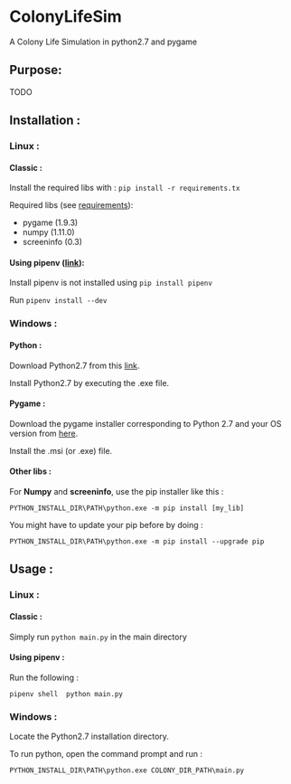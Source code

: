# ColonyLifeSim

A Colony Life Simulation in python2.7 and pygame

## Purpose:

TODO

## Installation :

### Linux :

#### Classic :

Install the required libs with :
`pip install -r requirements.tx`

Required libs (see [requirements](./requirements.txt)):
* pygame (1.9.3)
* numpy (1.11.0)
* screeninfo (0.3)

#### Using pipenv ([link](https://github.com/pypa/pipenv)):

Install pipenv is not installed using `pip install pipenv`

Run `pipenv install --dev`

### Windows :

#### Python :

Download Python2.7 from this [link](https://www.python.org/download/releases/2.7/).

Install Python2.7 by executing the .exe file.

#### Pygame :

Download the pygame installer corresponding to Python 2.7 and your OS version from [here](https://www.pygame.org/download.shtml).

Install the .msi (or .exe) file.

#### Other libs :

For __Numpy__ and __screeninfo__, use the pip installer like this :

`PYTHON_INSTALL_DIR\PATH\python.exe -m pip install [my_lib]`

You might have to update your pip before by doing :

`PYTHON_INSTALL_DIR\PATH\python.exe -m pip install --upgrade pip`

## Usage :

### Linux :

#### Classic :

Simply run
`python main.py`
in the main directory

#### Using pipenv :

Run the following :

`pipenv shell 
python main.py`

### Windows :

Locate the Python2.7 installation directory. 

To run python, open the command prompt and run :

`PYTHON_INSTALL_DIR\PATH\python.exe COLONY_DIR_PATH\main.py`
